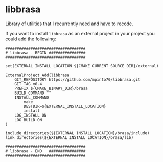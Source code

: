 # libbrasa
Library of utilities that I recurrently need and have to recode.

If you want to install `libbrasa` as an external project in your project you could add the
following:
```
###################################
# libbrasa - BEGIN ################
###################################

set(EXTERNAL_INSTALL_LOCATION ${CMAKE_CURRENT_SOURCE_DIR}/external)

ExternalProject_Add(libbrasa
    GIT_REPOSITORY https://github.com/mpinto70/libbrasa.git
    GIT_TAG v0.4
    PREFIX ${CMAKE_BINARY_DIR}/brasa
    BUILD_COMMAND ""
    INSTALL_COMMAND
        make
        DESTDIR=${EXTERNAL_INSTALL_LOCATION}
        install
    LOG_INSTALL ON
    LOG_BUILD ON
)

include_directories(${EXTERNAL_INSTALL_LOCATION}/brasa/include)
link_directories(${EXTERNAL_INSTALL_LOCATION}/brasa/lib)

###################################
# libbrasa - END   ################
###################################
```

